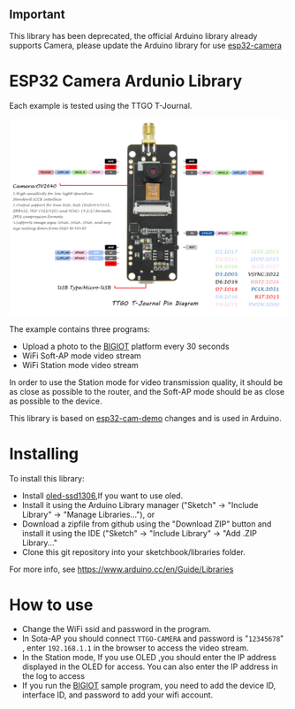 ## Important
This library has been deprecated, the official Arduino library already supports Camera, please update the Arduino library for use [esp32-camera](https://github.com/espressif/esp32-camera/issues/7)


ESP32 Camera Ardunio Library
====================

Each example is tested using the TTGO T-Journal.

![jpg](./images/TTGOcam.jpg)

The example contains three programs:
- Upload a photo to the [BIGIOT](https://www.bigiot.net/) platform every 30 seconds
- WiFi Soft-AP mode video stream 
- WiFi Station mode video stream

In order to use the Station mode for video transmission quality, it should be as close as possible to the router, and the Soft-AP mode should be as close as possible to the device.

This library is based on [esp32-cam-demo](https://github.com/igrr/esp32-cam-demo) changes and is used in Arduino.

# Installing
To install this library:
- Install [oled-ssd1306](https://github.com/ThingPulse/esp8266-oled-ssd1306),If you want to use oled.
- Install it using the Arduino Library manager ("Sketch" -> "Include Library" -> "Manage Libraries..."), or
- Download a zipfile from github using the "Download ZIP" button and install it using the IDE ("Sketch" -> "Include Library" -> "Add .ZIP Library..."
- Clone this git repository into your sketchbook/libraries folder.

For more info, see https://www.arduino.cc/en/Guide/Libraries

 # How to use
- Change the WiFi ssid and password in the program.
- In Sota-AP you should connect `TTGO-CAMERA` and password is "`12345678`" , enter `192.168.1.1` in the browser to access the video stream.
- In the Station mode, If you use OLED ,you should enter the IP address displayed in the OLED for access. You can also enter the IP address in the log to access
- If you run the [BIGIOT](https://www.bigiot.net/) sample program, you need to add the device ID, interface ID, and password to add your wifi account.